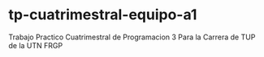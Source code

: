 # tp-cuatrimestral-equipo-a1
Trabajo Practico Cuatrimestral de Programacion 3 Para la Carrera de TUP de la UTN FRGP
